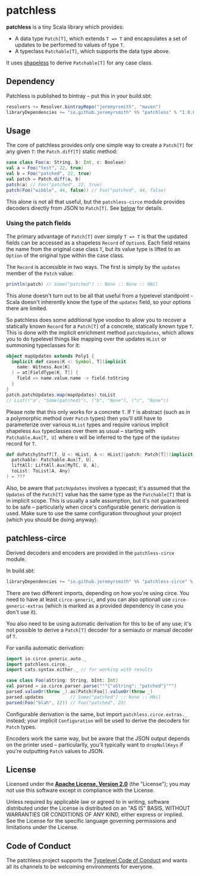 # patchless

**patchless** is a tiny Scala library which provides:

* A data type `Patch[T]`, which extends `T => T` and encapsulates a set of updates to be performed to values of type `T`.
* A typeclass `Patchable[T]`, which supports the data type above.

It uses [shapeless](https://github.com/milessabin/shapeless) to derive `Patchable[T]` for any case class.

## Dependency

Patchless is published to bintray – put this in your build.sbt:

```scala
resolvers += Resolver.bintrayRepo("jeremyrsmith", "maven")
libraryDependencies += "io.github.jeremyrsmith" %% "patchless" % "1.0.0"
```

## Usage
The core of patchless provides only one simple way to create a `Patch[T]` for any given `T`: the `Patch.diff[T]` static
method:

```scala
case class Foo(a: String, b: Int, c: Boolean)
val a = Foo("test", 22, true)
val b = Foo("patched", 22, true)
val patch = Patch.diff(a, b)
patch(a) // Foo("patched", 22, true)
patch(Foo("wibble", 44, false)) // Foo("patched", 44, false)
```

This alone is not all that useful, but the `patchless-circe` module provides decoders directly from JSON to `Patch[T]`.
See [below](#patchless-circe) for details.

### Using the patch fields
The primary advantage of `Patch[T]` over simply `T => T` is that the updated fields can be accessed as a shapeless
`Record` of `Option`s. Each field retains the name from the original case class `T`, but its value type is lifted to
an `Option` of the original type within the case class.

The `Record` is accessible in two ways. The first is simply by the `updates` member of the `Patch` value:

```scala
println(patch) // Some("patched") :: None :: None :: HNil
```

This alone doesn't turn out to be all that useful from a typelevel standpoint - Scala doesn't inherently know the type
of the `updates` field, so your options there are limited.

So patchless does some additional type voodoo to allow you to recover a statically known `Record` for a `Patch[T]` of a
concrete, statically known type `T`. This is done with the implicit enrichment method `patchUpdates`, which allows you
to do typelevel things like mapping over the updates `HList` or summoning typeclasses for it:

```scala
object mapUpdates extends Poly1 {
  implicit def cases[K <: Symbol, T](implicit
    name: Witness.Aux[K]
  ) = at[FieldType[K, T]] {
    field => name.value.name -> field.toString
  }
}
patch.patchUpdates.map(mapUpdates).toList
// List(("a", "Some(patched)"), ("b", "None"), ("c", "None")) 
```

Please note that this only works for a concrete `T`. If `T` is abstract (such as in a polymorphic method over `Patch`
types) then you'll still have to parameterize over various `HList` types and require various implicit shapeless `Aux`
typeclasses over them as usual – starting with `Patchable.Aux[T, U]` where `U` will be inferred to the type of the
`Updates` record for `T`.

```scala
def doPatchyStuff[T, U <: HList, A <: HList](patch: Patch[T])(implicit
  patchable: Patchable.Aux[T, U],
  liftAll: LiftAll.Aux[MyTC, U, A],
  toList: ToList[A, Any]
) = ???
```

Also, be aware that `patchUpdates` involves a typecast; it's assumed that the `Updates` of the `Patch[T]` value has the
same type as the `Patchable[T]` that is in implicit scope. This is usually a safe assumption, but it's not guaranteed
to be safe – particularly when circe's configurable generic derivation is used. Make sure to use the same configuration
throughout your project (which you should be doing anyway).

## patchless-circe

Derived decoders and encoders are provided in the `patchless-circe` module.

In build.sbt:

```scala
libraryDependencies += "io.github.jeremyrsmith" %% "patchless-circe" % "1.0.0"
```

There are two different imports, depending on how you're using circe. You need to have at least `circe-generic`, and
you can also optionall use `circe-generic-extras` (which is marked as a provided dependency in case you don't use it).

You also need to be using automatic derivation for this to be of any use; it's not possible to derive a `Patch[T]` decoder
for a semiauto or manual decoder of `T`.

For vanilla automatic derivation:

```scala
import io.circe.generic.auto._
import patchless.circe._
import cats.syntax.either._ // for working with results

case class Foo(aString: String, bInt: Int)
val parsed = io.circe.parser.parse("""{"aString": "patched"}""")
parsed.valueOr(throw _).as[Patch[Foo]].valueOr(throw _)
parsed.updates          // Some("patched") :: None :: HNil
parsed(Foo("blah", 22)) // Foo("patched", 22)
```

Configurable derivation is the same, but import `patchless.circe.extras._` instead; your implicit `Configuration` will
be used to derive the decoders for `Patch` types.

Encoders work the same way, but be aware that the JSON output depends on the printer used – particularlly, you'll
typically want to `dropNullKeys` if you're outputting `Patch` values to JSON.

## License

Licensed under the **[Apache License, Version 2.0](http://www.apache.org/licenses/LICENSE-2.0)** (the "License");
you may not use this software except in compliance with the License.

Unless required by applicable law or agreed to in writing, software
distributed under the License is distributed on an "AS IS" BASIS,
WITHOUT WARRANTIES OR CONDITIONS OF ANY KIND, either express or implied.
See the License for the specific language governing permissions and
limitations under the License.

## Code of Conduct
The patchless project supports the [Typelevel Code of Conduct](http://typelevel.org/conduct.html) and wants all its channels
to be welcoming environments for everyone.
